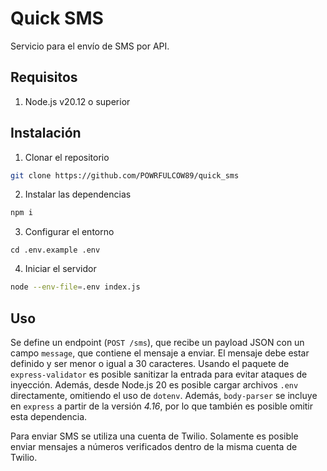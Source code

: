 # Quick SMS

Servicio para el envío de SMS por API.

## Requisitos

1. Node.js v20.12 o superior

## Instalación

1. Clonar el repositorio

```bash
git clone https://github.com/POWRFULCOW89/quick_sms
```

2. Instalar las dependencias

```bash
npm i
```

3. Configurar el entorno
```
cd .env.example .env
```

4. Iniciar el servidor
```bash
node --env-file=.env index.js
```

## Uso 
Se define un endpoint (`POST /sms`), que recibe un payload JSON con un campo `message`, que contiene el mensaje a enviar. El mensaje debe estar definido y ser menor o igual a 30 caracteres. Usando el paquete de `express-validator` es posible sanitizar la entrada para evitar ataques de inyección. Además, desde Node.js 20 es posible cargar archivos `.env` directamente, omitiendo el uso de `dotenv`. Además, `body-parser` se incluye en `express` a partir de la versión *4.16*, por lo que también es posible omitir esta dependencia.

Para enviar SMS se utiliza una cuenta de Twilio. Solamente es posible enviar mensajes a números verificados dentro de la misma cuenta de Twilio.